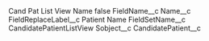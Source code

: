 <?xml version="1.0" encoding="UTF-8"?>
<CustomMetadata xmlns="http://soap.sforce.com/2006/04/metadata" xmlns:xsi="http://www.w3.org/2001/XMLSchema-instance" xmlns:xsd="http://www.w3.org/2001/XMLSchema">
    <label>Cand Pat List View Name</label>
    <protected>false</protected>
    <values>
        <field>FieldName__c</field>
        <value xsi:type="xsd:string">Name__c</value>
    </values>
    <values>
        <field>FieldReplaceLabel__c</field>
        <value xsi:type="xsd:string">Patient Name</value>
    </values>
    <values>
        <field>FieldSetName__c</field>
        <value xsi:type="xsd:string">CandidatePatientListView</value>
    </values>
    <values>
        <field>Sobject__c</field>
        <value xsi:type="xsd:string">CandidatePatient__c</value>
    </values>
</CustomMetadata>
